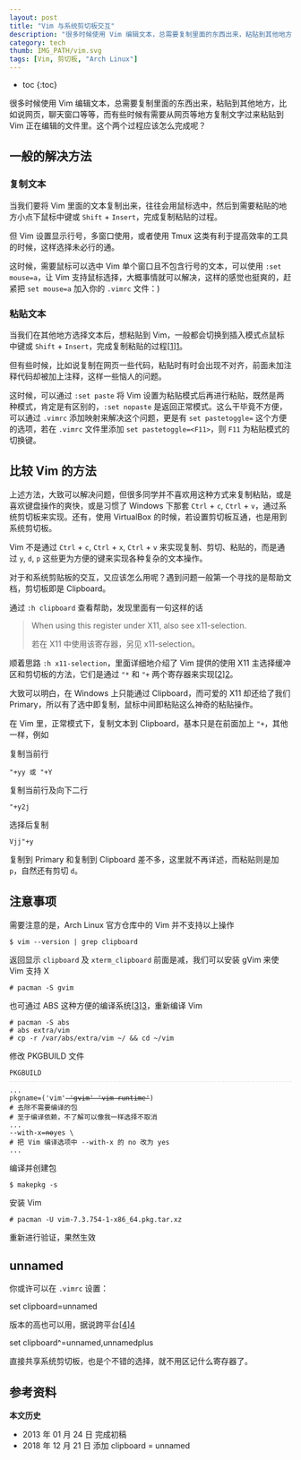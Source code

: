 ```yaml
---
layout: post
title: "Vim 与系统剪切板交互"
description: "很多时候使用 Vim 编辑文本，总需要复制里面的东西出来，粘贴到其他地方，比如说网页，聊天窗口等等，而有些时候有需要从网页等地方复制文字过来粘贴到 Vim 正在编辑的文件里。"
category: tech
thumb: IMG_PATH/vim.svg
tags: [Vim, 剪切板, "Arch Linux"]
---
```


* toc
{:toc}

很多时候使用 Vim 编辑文本，总需要复制里面的东西出来，粘贴到其他地方，比如说网页，聊天窗口等等，而有些时候有需要从网页等地方复制文字过来粘贴到 Vim 正在编辑的文件里。这个两个过程应该怎么完成呢？

## 一般的解决方法

### 复制文本

当我们要将 Vim 里面的文本复制出来，往往会用鼠标选中，然后到需要粘贴的地方小点下鼠标中键或 `Shift` + `Insert`，完成复制粘贴的过程。

但 Vim 设置显示行号，多窗口使用，或者使用 Tmux 这类有利于提高效率的工具的时候，这样选择未必行的通。

这时候，需要鼠标可以选中 Vim 单个窗口且不包含行号的文本，可以使用 `:set mouse=a`，让 Vim 支持鼠标选择，大概事情就可以解决，这样的感觉也挺爽的，赶紧把 `set mouse=a` 加入你的 `.vimrc` 文件：)

### 粘贴文本

当我们在其他地方选择文本后，想粘贴到 Vim，一般都会切换到插入模式点鼠标中键或 `Shift` + `Insert`，完成复制粘贴的过程[[1]][1]。

但有些时候，比如说复制在网页一些代码，粘贴时有时会出现不对齐，前面未加注释代码却被加上注释，这样一些恼人的问题。

这时候，可以通过 `:set paste` 将 Vim 设置为粘贴模式后再进行粘贴，既然是两种模式，肯定是有区别的，`:set nopaste` 是返回正常模式。这么干毕竟不方便，可以通过 `.vimrc` 添加映射来解决这个问题，更是有 `set pastetoggle=` 这个方便的选项，若在 `.vimrc` 文件里添加 `set pastetoggle=<F11>`，则 `F11` 为粘贴模式的切换键。


## 比较 Vim 的方法

上述方法，大致可以解决问题，但很多同学并不喜欢用这种方式来复制粘贴，或是喜欢键盘操作的爽快，或是习惯了 Windows 下那套 `Ctrl` + `c`, `Ctrl` + `v`，通过系统剪切板来实现。还有，使用 VirtualBox 的时候，若设置剪切板互通，也是用到系统剪切板。

Vim 不是通过 `Ctrl` + `c`, `Ctrl` + `x`, `Ctrl`  + `v` 来实现复制、剪切、粘贴的，而是通过 `y`, `d`, `p` 这些更为方便的键来实现各种复杂的文本操作。

对于和系统剪贴板的交互，又应该怎么用呢？遇到问题一般第一个寻找的是帮助文档，剪切板即是 Clipboard。

通过 `:h clipboard` 查看帮助，发现里面有一句这样的话

> When using this register under X11, also see x11-selection.
>
> 若在 X11 中使用该寄存器，另见 x11-selection。

顺着思路 `:h x11-selection`，里面详细地介绍了 Vim 提供的使用 X11 主选择缓冲区和剪切板的方法，它们是通过 `"*` 和 `"+` 两个寄存器来实现[[2]][2]。

大致可以明白，在 Windows 上只能通过 Clipboard，而可爱的 X11 却还给了我们 Primary，所以有了选中即复制，鼠标中间即粘贴这么神奇的粘贴操作。

在 Vim 里，正常模式下，复制文本到 Clipboard，基本只是在前面加上 `"+`，其他一样，例如

复制当前行

    "+yy 或 "+Y

复制当前行及向下二行

    "+y2j

选择后复制

    Vjj"+y

复制到 Primary 和复制到 Clipboard 差不多，这里就不再详述，而粘贴则是加 `p`，自然还有剪切 `d`。

## 注意事项

需要注意的是，Arch Linux 官方仓库中的 Vim 并不支持以上操作

    $ vim --version | grep clipboard

返回显示 `clipboard` 及 `xterm_clipboard` 前面是减，我们可以安装 gVim 来使 Vim 支持 X

    # pacman -S gvim

也可通过 ABS 这种方便的编译系统[[3]][3]，重新编译 Vim

    # pacman -S abs
    # abs extra/vim
    # cp -r /var/abs/extra/vim ~/ && cd ~/vim

修改 PKGBUILD 文件

<pre style="margin-bottom: 0; border-bottom:none; padding-bottom:8px;"><code>PKGBUILD</code></pre>
<pre style="margin-top: 0; border-top: 1px dashed #ddd; padding-top:8px;"><code>...
pkgname=('vim'<del> 'gvim' 'vim-runtime'</del>)
# 去除不需要编译的包
# 至于编译依赖，不了解可以像我一样选择不取消
...
--with-x=<del>no</del>yes \
# 把 Vim 编译选项中 --with-x 的 no 改为 yes
...
</code></pre>

编译并创建包

    $ makepkg -s

安装 Vim

    # pacman -U vim-7.3.754-1-x86_64.pkg.tar.xz

重新进行验证，果然生效

## unnamed

你或许可以在 <code>.vimrc</code> 设置：

   set clipboard=unnamed

版本的高也可以用，据说跨平台[[4]][4]

   set clipboard^=unnamed,unnamedplus

直接共享系统剪切板，也是个不错的选择，就不用区记什么寄存器了。

## 参考资料

**本文历史**

* 2013 年 01 月 24 日 完成初稿
* 2018 年 12 月 21 日 添加 clipboard = unnamed

[1]: http://www.jwz.org/doc/x-cut-and-paste.html "X Selections, Cut Buffers, and Kill Rings."
[2]: http://maxolasersquad.blogspot.com/2012/01/copy-and-paste-from-system-clipboard.html "Copy and paste from the system clipboard with vim"
[3]: https://wiki.archlinux.org/index.php/Arch_Build_System "Arch Build System"
[4]: https://stackoverflow.com/questions/30691466/what-is-difference-between-vims-clipboard-unnamed-and-unnamedplus-settings "What is difference between Vim's clipboard “unnamed” and “unnamedplus” settings?"
